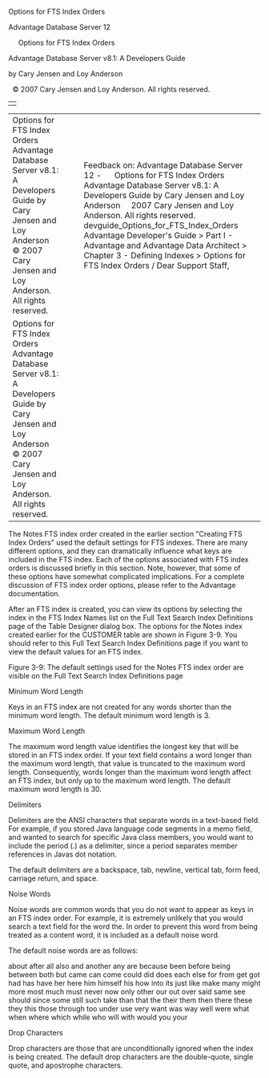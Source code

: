 Options for FTS Index Orders




Advantage Database Server 12  

     Options for FTS Index Orders

Advantage Database Server v8.1: A Developers Guide

by Cary Jensen and Loy Anderson

  © 2007 Cary Jensen and Loy Anderson. All rights reserved.

|  |
| --- |
|  |

|  |  |  |  |  |
| --- | --- | --- | --- | --- |
| Options for FTS Index Orders  Advantage Database Server v8.1: A Developers Guide  by Cary Jensen and Loy Anderson    © 2007 Cary Jensen and Loy Anderson. All rights reserved. |  |  | Feedback on: Advantage Database Server 12 -      Options for FTS Index Orders Advantage Database Server v8.1: A Developers Guide by Cary Jensen and Loy Anderson     2007 Cary Jensen and Loy Anderson. All rights reserved. devguide\_Options\_for\_FTS\_Index\_Orders Advantage Developer's Guide > Part I - Advantage and Advantage Data Architect > Chapter 3 - Defining Indexes > Options for FTS Index Orders / Dear Support Staff, |  |
| Options for FTS Index Orders  Advantage Database Server v8.1: A Developers Guide  by Cary Jensen and Loy Anderson    © 2007 Cary Jensen and Loy Anderson. All rights reserved. |  |  |  |  |

The Notes FTS index order created in the earlier section "Creating FTS Index Orders" used the default settings for FTS indexes. There are many different options, and they can dramatically influence what keys are included in the FTS index. Each of the options associated with FTS index orders is discussed briefly in this section. Note, however, that some of these options have somewhat complicated implications. For a complete discussion of FTS index order options, please refer to the Advantage documentation.

After an FTS index is created, you can view its options by selecting the index in the FTS Index Names list on the Full Text Search Index Definitions page of the Table Designer dialog box. The options for the Notes index created earlier for the CUSTOMER table are shown in Figure 3-9. You should refer to this Full Text Search Index Definitions page if you want to view the default values for an FTS index.

Figure 3-9: The default settings used for the Notes FTS index order are visible on the Full Text Search Index Definitions page

Minimum Word Length

Keys in an FTS index are not created for any words shorter than the minimum word length. The default minimum word length is 3.

Maximum Word Length

The maximum word length value identifies the longest key that will be stored in an FTS index order. If your text field contains a word longer than the maximum word length, that value is truncated to the maximum word length. Consequently, words longer than the maximum word length affect an FTS index, but only up to the maximum word length. The default maximum word length is 30.

Delimiters

Delimiters are the ANSI characters that separate words in a text-based field. For example, if you stored Java language code segments in a memo field, and wanted to search for specific Java class members, you would want to include the period (.) as a delimiter, since a period separates member references in Javas dot notation.

The default delimiters are a backspace, tab, newline, vertical tab, form feed, carriage return, and space.

Noise Words

Noise words are common words that you do not want to appear as keys in an FTS index order. For example, it is extremely unlikely that you would search a text field for the word the. In order to prevent this word from being treated as a content word, it is included as a default noise word.

The default noise words are as follows:

about after all also and another any are because been before being between both but came can come could did does each else for from get got had has have her here him himself his how into its just like make many might more most much must never now only other our out over said same see should since some still such take than that the their them then there these they this those through too under use very want was way well were what when where which while who will with would you your

Drop Characters

Drop characters are those that are unconditionally ignored when the index is being created. The default drop characters are the double-quote, single quote, and apostrophe characters.